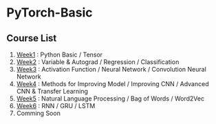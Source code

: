 # PyTorch-Basic

## Course List  
1. [Week1](week1) : Python Basic / Tensor
2. [Week2](week2) : Variable & Autograd / Regression / Classification
3. [Week3](week3) : Activation Function / Neural Network / Convolution Neural Network
4. [Week4](week4) : Methods for Improving Model / Improving CNN / Advanced CNN & Transfer Learning
5. [Week5](week5) : Natural Language Processing / Bag of Words / Word2Vec
6. [Week6](week6) : RNN / GRU / LSTM
7. Comming Soon
